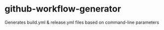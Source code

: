 # github-workflow-generator
Generates build.yml &amp; release.yml files based on command-line parameters
